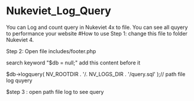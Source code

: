 # Nukeviet_Log_Query
You can Log and count query in Nukeviet 4x to file. You can see all quyery to performance your website
#How to use
  Step 1:  change this file to folder Nukeviet 4.
  
  Step 2: Open file includes/footer.php
  
  search keyword "$db = null;" add this content before it 
  
  $db->logquery( NV_ROOTDIR . '/. NV_LOGS_DIR . '/query.sql' );// path file log quyery
  
  $step 3 : open path file log to see query
  

